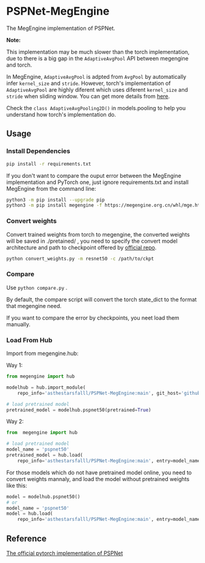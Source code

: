 # PSPNet-MegEngine

The MegEngine implementation of PSPNet.

**Note:**

This implementation may be much slower than the torch implementation, due to there is a big gap in the `AdaptiveAvgPool` API between megengine and torch.

In MegEngine, `AdaptiveAvgPool` is adpted from `AvgPool` by automatically infer `kernel_size` and `stride`. However, torch's implementation of `AdaptiveAvgPool` are highly diferent which uses diferent `kernel_size`  and `stride` when sliding window. You can get more details from [here](https://github.com/pytorch/pytorch/blob/877c96cddfebee00385307f9e1b1f3b4ec72bfdc/aten/src/ATen/native/AdaptiveAveragePooling.cpp#L12-L72).

Check the `class AdaptiveAvgPooling2D()` in models.pooling to help you understand how torch's implementation do.

## Usage

### Install Dependencies

```bash
pip install -r requirements.txt
```

If you don't want to compare the ouput error between the MegEngine implementation and PyTorch one, just ignore requirements.txt and install MegEngine from the command line:

```bash
python3 -m pip install --upgrade pip 
python3 -m pip install megengine -f https://megengine.org.cn/whl/mge.html
```

### Convert weights

Convert trained weights from torch to megengine, the converted weights will be saved in ./pretained/ , you need to specify the convert model architecture and path to checkpoint offered by [official repo](https://github.com/AlfredXiangWu/LightCNN#evaluation).

```bash
python convert_weights.py -m resnet50 -c /path/to/ckpt
```

### Compare

Use `python compare.py` .

By default, the compare script will convert the torch state_dict to the format that megengine need.

If you want to compare the error by checkpoints, you neet load them manually.

### Load From Hub

Import from megengine.hub:

Way 1:

```python
from megengine import hub

modelhub = hub.import_module(
    repo_info='asthestarsfalll/PSPNet-MegEngine:main', git_host='github.com')

# load pretrained model
pretrained_model = modelhub.pspnet50(pretrained=True)
```

Way 2:

```python
from  megengine import hub

# load pretrained model 
model_name = 'pspnet50'
pretrained_model = hub.load(
    repo_info='asthestarsfalll/PSPNet-MegEngine:main', entry=model_name, git_host='github.com', pretrained=True)
```

For those models which do not have pretrained model online, you need to convert weights mannaly, and load the model without pretrained weights like this:

```python
model = modelhub.pspnet50()
# or
model_name = 'pspnet50'
model = hub.load(
    repo_info='asthestarsfalll/PSPNet-MegEngine:main', entry=model_name, git_host='github.com')
```

## Reference

[The official pytorch implementation of PSPNet](https://github.com/hszhao/semseg)